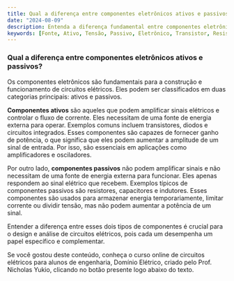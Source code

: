 ```yaml
---
title: Qual a diferença entre componentes eletrônicos ativos e passivos?
date: "2024-08-09"
description: Entenda a diferença fundamental entre componentes eletrônicos ativos e passivos no contexto de circuitos elétricos.
keywords: [Fonte, Ativo, Tensão, Passivo, Eletrônico, Transistor, Resistente]
---
```


### Qual a diferença entre componentes eletrônicos ativos e passivos?

Os componentes eletrônicos são fundamentais para a construção e funcionamento de circuitos elétricos. Eles podem ser classificados em duas categorias principais: ativos e passivos. 

**Componentes ativos** são aqueles que podem amplificar sinais elétricos e controlar o fluxo de corrente. Eles necessitam de uma fonte de energia externa para operar. Exemplos comuns incluem transistores, diodos e circuitos integrados. Esses componentes são capazes de fornecer ganho de potência, o que significa que eles podem aumentar a amplitude de um sinal de entrada. Por isso, são essenciais em aplicações como amplificadores e osciladores.

Por outro lado, **componentes passivos** não podem amplificar sinais e não necessitam de uma fonte de energia externa para funcionar. Eles apenas respondem ao sinal elétrico que recebem. Exemplos típicos de componentes passivos são resistores, capacitores e indutores. Esses componentes são usados para armazenar energia temporariamente, limitar corrente ou dividir tensão, mas não podem aumentar a potência de um sinal.

Entender a diferença entre esses dois tipos de componentes é crucial para o design e análise de circuitos elétricos, pois cada um desempenha um papel específico e complementar.

Se você gostou deste conteúdo, conheça o curso online de circuitos elétricos para alunos de engenharia, Domínio Elétrico, criado pelo Prof. Nicholas Yukio, clicando no botão presente logo abaixo do texto.
